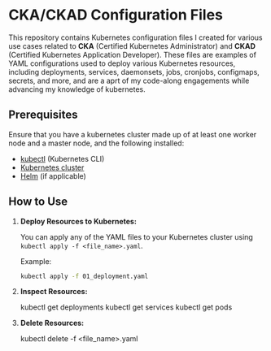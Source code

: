 # CKA/CKAD Configuration Files

This repository contains Kubernetes configuration files I created for various use cases related to **CKA** (Certified Kubernetes Administrator) and **CKAD** (Certified Kubernetes Application Developer). These files are examples of YAML configurations used to deploy various Kubernetes resources, including deployments, services, daemonsets, jobs, cronjobs, configmaps, secrets, and more, and are a aprt of my code-along engagements while advancing my knowledge of kubernetes.

## Prerequisites

Ensure that you have a kubernetes cluster made up of at least one worker node and a master node, and the following installed:

- [kubectl](https://kubernetes.io/docs/tasks/tools/install-kubectl/) (Kubernetes CLI)
- [Kubernetes cluster](https://kubernetes.io/docs/setup/)
- [Helm](https://helm.sh/) (if applicable)

## How to Use

1. **Deploy Resources to Kubernetes:**

   You can apply any of the YAML files to your Kubernetes cluster using `kubectl apply -f <file_name>.yaml`.

   Example:
   ```bash
   kubectl apply -f 01_deployment.yaml

2. **Inspect Resources:**

    kubectl get deployments
    kubectl get services
    kubectl get pods


3. **Delete Resources:**

    kubectl delete -f <file_name>.yaml
